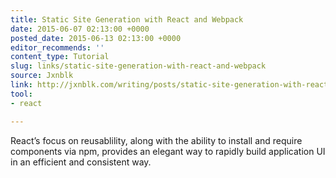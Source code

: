 ```yaml
---
title: Static Site Generation with React and Webpack
date: 2015-06-07 02:13:00 +0000
posted_date: 2015-06-13 02:13:00 +0000
editor_recommends: ''
content_type: Tutorial
slug: links/static-site-generation-with-react-and-webpack
source: Jxnblk
link: http://jxnblk.com/writing/posts/static-site-generation-with-react-and-webpack/
tool:
- react

---
```

React’s focus on reusablility, along with the ability to install and require components via npm, provides an elegant way to rapidly build application UI in an efficient and consistent way.



